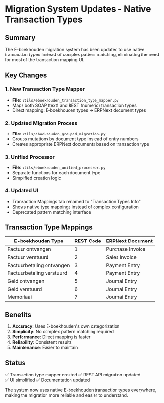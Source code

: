 # Migration System Updates - Native Transaction Types

## Summary

The E-boekhouden migration system has been updated to use native transaction types instead of complex pattern matching, eliminating the need for most of the transaction mapping UI.

## Key Changes

### 1. New Transaction Type Mapper
- **File**: `utils/eboekhouden_transaction_type_mapper.py`
- Maps both SOAP (text) and REST (numeric) transaction types
- Direct mapping: E-boekhouden types → ERPNext document types

### 2. Updated Migration Process  
- **File**: `utils/eboekhouden_grouped_migration.py`
- Groups mutations by document type instead of entry numbers
- Creates appropriate ERPNext documents based on transaction type

### 3. Unified Processor
- **File**: `utils/eboekhouden_unified_processor.py`
- Separate functions for each document type
- Simplified creation logic

### 4. Updated UI
- Transaction Mappings tab renamed to "Transaction Types Info"
- Shows native type mappings instead of complex configuration
- Deprecated pattern matching interface

## Transaction Type Mappings

| E-boekhouden Type | REST Code | ERPNext Document |
|------------------|-----------|------------------|
| Factuur ontvangen | 1 | Purchase Invoice |
| Factuur verstuurd | 2 | Sales Invoice |
| Factuurbetaling ontvangen | 3 | Payment Entry |
| Factuurbetaling verstuurd | 4 | Payment Entry |
| Geld ontvangen | 5 | Journal Entry |
| Geld verstuurd | 6 | Journal Entry |
| Memoriaal | 7 | Journal Entry |

## Benefits

1. **Accuracy**: Uses E-boekhouden's own categorization
2. **Simplicity**: No complex pattern matching required
3. **Performance**: Direct mapping is faster
4. **Reliability**: Consistent results
5. **Maintenance**: Easier to maintain

## Status

✅ Transaction type mapper created
✅ REST API migration updated  
✅ UI simplified
✅ Documentation updated

The system now uses native E-boekhouden transaction types everywhere, making the migration more reliable and easier to understand.